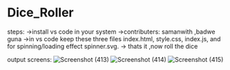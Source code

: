 # Dice_Roller
steps:
->install vs code in your system 
->contributers: samanwith ,badwe guna
->in vs code keep these three files
    index.html,
    style.css,
    index.js,
    and for spinning/loading effect spinner.svg.
-> thats it ,now roll the dice

output screens:
![Screenshot (413)](https://github.com/adheeshreddy/Dice_Roller/assets/117195347/47481786-f979-45a0-8bd8-6889f968a33a)
![Screenshot (414)](https://github.com/adheeshreddy/Dice_Roller/assets/117195347/811f761a-a54b-44a3-81bc-6f4f875eb0e9)
![Screenshot (415)](https://github.com/adheeshreddy/Dice_Roller/assets/117195347/f71c968d-dcea-497e-b35a-1a8938efb5a7)

